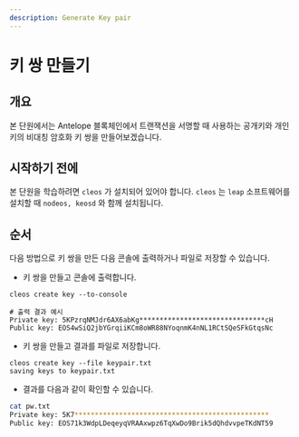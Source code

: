```yaml
---
description: Generate Key pair
---
```


# 키 쌍 만들기

## 개요

본 단원에서는 Antelope 블록체인에서 트랜잭션을 서명할 때 사용하는 공개키와 개인키의 비대칭 암호화 키 쌍을 만들어보겠습니다.

## 시작하기 전에

본 단원을 학습하려면 `cleos` 가 설치되어 있어야 합니다. `cleos` 는 `leap` 소프트웨어를 설치할 때 `nodeos, keosd` 와 함께 설치됩니다.

## 순서

다음 방법으로 키 쌍을 만든 다음 콘솔에 출력하거나 파일로 저장할 수 있습니다.

* 키 쌍을 만들고 콘솔에 출력합니다.

```
cleos create key --to-console

# 출력 결과 예시
Private key: 5KPzrqNMJdr6AX6abKg*******************************cH
Public key: EOS4wSiQ2jbYGrqiiKCm8oWR88NYoqnmK4nNL1RCtSQeSFkGtqsNc
```

* 키 쌍을 만들고 결과를 파일로 저장합니다.

```
cleos create key --file keypair.txt
saving keys to keypair.txt
```

* 결과를 다음과 같이 확인할 수 있습니다.

```bash
cat pw.txt
Private key: 5K7************************************************
Public key: EOS71k3WdpLDeqeyqVRAAxwpz6TqXwDo9Brik5dQhdvvpeTKdNT59
```
